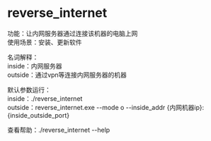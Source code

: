 # reverse_internet
功能：让内网服务器通过连接该机器的电脑上网  
使用场景：安装、更新软件

名词解释：  
inside：内网服务器  
outside：通过vpn等连接内网服务器的机器  

默认参数运行：  
inside：./reverse_internet  
outside：reverse_internet.exe --mode o --inside_addr {内网机器ip}:{inside_outside_port}  

查看帮助：./reverse_internet --help  
